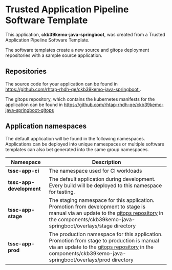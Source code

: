 # Trusted Application Pipeline Software Template

This application, **ckb39kemo-java-springboot**, was created from a Trusted Application Pipeline Software Template.

The software templates create a new source and gitops deployment repositories with a sample source application. 

## Repositories

The source code for your application can be found in [https://github.com/rhtap-rhdh-qe/ckb39kemo-java-springboot ](https://github.com/rhtap-rhdh-qe/ckb39kemo-java-springboot ).
 
The gitops repository, which contains the kubernetes manifests for the application can be found in 
[https://github.com/rhtap-rhdh-qe/ckb39kemo-java-springboot-gitops ](https://github.com/rhtap-rhdh-qe/ckb39kemo-java-springboot-gitops ) 

## Application namespaces 

The default application will be found in the following namespaces. Applications can be deployed into unique namespaces or multiple software templates can also bet generated into the same group namespaces.  

|  Namespace   |  Description   |  
| -------- | -------- |
| **tssc-app-ci** | The namespace used for CI workloads |
| **tssc-app-development** | The default application during development. Every build will be deployed to this namespace for testing. |
| **tssc-app-stage** | The staging namespace for this application. Promotion from development to stage is manual via an update to the [gitops repository](https://github.com/rhtap-rhdh-qe/ckb39kemo-java-springboot-gitops ) in the components/ckb39kemo-java-springboot/overlays/stage directory |
| **tssc-app-prod** | The production namespace for this application. Promotion from stage to production is manual via an update to the [gitops repository](https://github.com/rhtap-rhdh-qe/ckb39kemo-java-springboot-gitops ) in the components/ckb39kemo-java-springboot/overlays/prod directory |